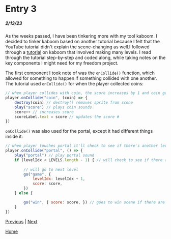 # Entry 3
##### 2/13/23

As the weeks passed, I have been tinkering more with my tool kaboom. I decided to tinker kaboom based on another tutorial because I felt that the YouTube tutorial didn't explain the scene-changing as well.I followed through a [tutorial](https://kaboomjs.com/doc/21-scenes) on kaboom that involved making many levels. I read through the tutorial step-by-step and coded along, while taking notes on the key components I might need for my freedom project.

The first component I took note of was the `onCollide()` function, which allowed for something to happen if something collided with one another. The tutorial used `onCollide()` for when the player collected coins:
```js
// when player collides with coin, the score increases by 1 and coin gets destroyed
player.onCollide("coin", (coin) => {
    destroy(coin) // destroy() removes sprite from scene
    play("score") // plays coin sounds
    score++ // increases score
    scoreLabel.text = score // updates the score #
})
```
`onCollide()` was also used for the portal, except it had different things inside it:
```js
// when player touches portal it'll check to see if there's another level, and if not, it will go to win scene
player.onCollide("portal", () => {
    play("portal") // play portal sound
    if (levelIdx < LEVELS.length - 1) { // will check to see if there are more levels after the level the player is currently in
        
        // will go to next level
        go("game", {
            levelIdx: levelIdx + 1,
            score: score,
        })
    } else {

        go("win", { score: score, }) // goes to win scene if there are no more levels after the level the player was in
    }
})
```

[Previous](entry02.md) | [Next](entry04.md)

[Home](../README.md)
